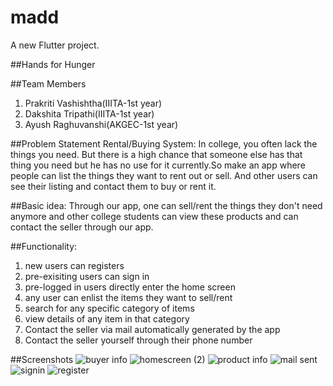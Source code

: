 # madd

A new Flutter project.

##Hands for Hunger

##Team Members
1) Prakriti Vashishtha(IIITA-1st year)
2) Dakshita Tripathi(IIITA-1st year)
3) Ayush Raghuvanshi(AKGEC-1st year)

##Problem Statement
Rental/Buying System: In college, you often lack the things you need. But there is a high chance that someone else has that thing you need but he has no use for it currently.So make an app where people can list the things they want to rent out or sell. And other users can see their listing and contact them to buy or rent it. 

##Basic idea:
Through our app, one can sell/rent the things they don't need anymore and other college students can view these products and can contact the seller through our app.

##Functionality:
1) new users can registers
2) pre-exisiting users can sign in
3) pre-logged in users directly enter the home screen
4) any user can enlist the items  they want to sell/rent
5) search for any specific category of items
6) view details of any item in that category
7) Contact the seller via mail automatically generated by the app
8) Contact the seller yourself through their phone number

##Screenshots
![buyer info](https://user-images.githubusercontent.com/97447737/162375488-64107bd5-57d1-4645-ac40-4401bf002155.jpeg)
![homescreen (2)](https://user-images.githubusercontent.com/97447737/162375466-416acf38-b180-406a-ae53-5f3ff975244f.jpeg)
![product info](https://user-images.githubusercontent.com/97447737/162375467-f4677f8e-64a1-4779-b920-1df960f5566d.jpeg)
![mail sent](https://user-images.githubusercontent.com/97447737/162375471-87203622-ef90-4856-9583-bf15833bb252.jpeg)
![signin](https://user-images.githubusercontent.com/97447737/162376293-b0fae257-9ba2-4668-bef6-e36840339904.jpeg)
![register](https://user-images.githubusercontent.com/97447737/162376369-6ac861cf-1476-4ddb-8cb3-d55a721b3115.jpeg)
